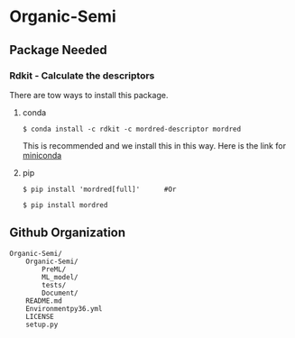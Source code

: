 # Organic-Semi

## Package Needed
### Rdkit - Calculate the descriptors
There are tow ways to install this package.
1. conda

    ```
    $ conda install -c rdkit -c mordred-descriptor mordred
    ```
    This is recommended and we install this in this way.
    Here is the link for [miniconda](http://conda.pydata.org/miniconda.html)

2. pip

    ```
    $ pip install 'mordred[full]'      #Or
    ```
    ```
    $ pip install mordred
    ```


## Github Organization
```
Organic-Semi/
    Organic-Semi/
        PreML/
        ML_model/
        tests/
        Document/
    README.md
    Environmentpy36.yml
    LICENSE
    setup.py
```
